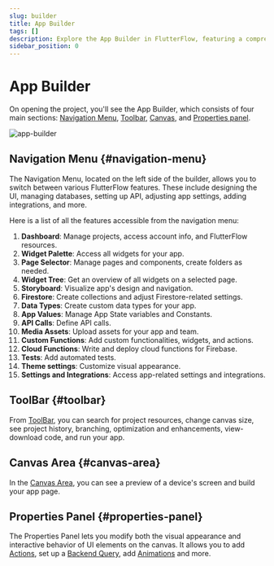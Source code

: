 ```yaml
---
slug: builder
title: App Builder
tags: []
description: Explore the App Builder in FlutterFlow, featuring a comprehensive interface with four main sections. Navigation Menu, Toolbar, Canvas, and Properties Panel.
sidebar_position: 0
---
```


# App Builder

On opening the project, you'll see the App Builder, which consists of four main sections: [Navigation Menu](#navigation-menu), [Toolbar](#toolbar), [Canvas](#canvas-area), and [Properties panel](#properties-panel).

![app-builder](imgs/builder.avif)

## Navigation Menu {#navigation-menu}

The Navigation Menu, located on the left side of the builder, allows you to switch between various FlutterFlow features. These include designing the UI, managing databases, setting up API, adjusting app settings, adding integrations, and more.

Here is a list of all the features accessible from the navigation menu:

1. **Dashboard**: Manage projects, access account info, and FlutterFlow resources.
2. **Widget Palette**: Access all widgets for your app.
3. **Page Selector**: Manage pages and components, create folders as needed.
4. **Widget Tree**: Get an overview of all widgets on a selected page.
5. **Storyboard**: Visualize app's design and navigation.
6. **Firestore**: Create collections and adjust Firestore-related settings.
7. **Data Types**: Create custom data types for your app.
8. **App Values**: Manage App State variables and Constants.
9. **API Calls**: Define API calls.
10. **Media Assets**: Upload assets for your app and team.
11. **Custom Functions**: Add custom functionalities, widgets, and actions.
12. **Cloud Functions**: Write and deploy cloud functions for Firebase.
13. **Tests**: Add automated tests.
14. **Theme settings**: Customize visual appearance.
15. **Settings and Integrations**: Access app-related settings and integrations.

## ToolBar {#toolbar}

From [ToolBar](toolbar), you can search for project resources, change canvas size, see project history, branching, optimization and enhancements, view-download code, and run your app.

## Canvas Area {#canvas-area}

In the [Canvas Area](canvas), you can see a preview of a device's screen and build your app page.

## Properties Panel {#properties-panel}

The Properties Panel lets you modify both the visual appearance and interactive behavior of UI elements on the canvas. It allows you to add [Actions](#), set up a [Backend Query](#), add [Animations](#) and more.